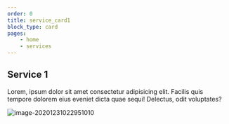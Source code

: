 ```yaml
---
order: 0
title: service_card1
block_type: card
pages:
	- home
	- services
---
```



## Service 1

Lorem, ipsum dolor sit amet consectetur adipisicing elit. Facilis quis tempore dolorem eius eveniet dicta quae sequi! Delectus, odit voluptates?

![image-20201231022951010](https://cdn.jsdelivr.net/gh/gaurangrshah/_shots@master/scrnshots/image-20201231022951010.png)